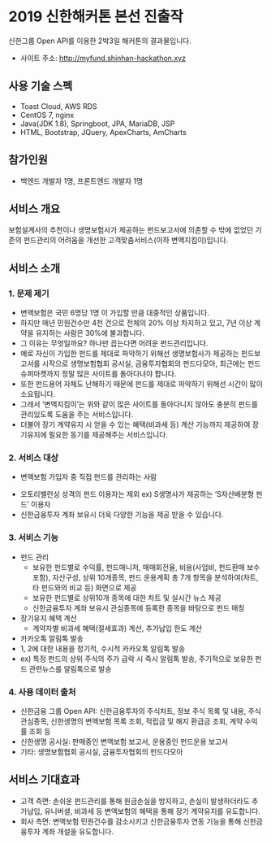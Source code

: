# 2019 신한해커톤 본선 진출작
신한그룹 Open API를 이용한 2박3일 해커톤의 결과물입니다. 
 * 사이트 주소: http://myfund.shinhan-hackathon.xyz

## 사용 기술 스펙
- Toast Cloud, AWS RDS
- CentOS 7, nginx
- Java(JDK 1.8), Springboot, JPA, MariaDB, JSP
- HTML, Bootstrap, JQuery, ApexCharts, AmCharts

## 참가인원
- 백엔드 개발자 1명, 프론트엔드 개발자 1명

## 서비스 개요 
보험설계사의 추천이나 생명보험사가 제공하는 펀드보고서에 의존할 수 밖에 없었던 기존의 펀드관리의 어려움을 개선한 고객맞춤서비스(이하 변액지킴이)입니다.

## 서비스 소개
### 1. 문제 제기
- 변액보험은 국민 6명당 1명 이 가입할 만큼 대중적인 상품입니다.
- 하지만 매년 민원건수만 4천 건으로 전체의 20% 이상 차지하고 있고, 7년 이상 계약을 유지하는 사람은 30%에 불과합니다.
- 그 이유는 무엇일까요? 하나만 꼽는다면 어려운 펀드관리입니다. 
- 예로 자신이 가입한 펀드를 제대로 파악하기 위해선 생명보험사가 제공하는 펀드보고서를 시작으로 생명보험협회 공시실, 금융투자협회의 펀드다모아, 최근에는 펀드슈퍼마켓까지 정말 많은 사이트를 돌아다녀야 합니다.
- 또한 펀드용어 자체도 난해하기 때문에 펀드를 제대로 파악하기 위해선 시간이 많이 소요됩니다.
- 그래서 ‘변액지킴이’는 위와 같이 많은 사이트를 돌아다니지 않아도 충분히 펀드를 관리있도록 도움을 주는 서비스입니다.
- 더불어 장기 계약유지 시 얻을 수 있는 혜택(비과세 등) 계산 기능까지 제공하여 장기유지에 필요한 동기를 제공해주는 서비스입니다.

### 2. 서비스 대상
- 변액보험 가입자 중 직접 펀드를 관리하는 사람
 * 오토리밸런싱 성격의 펀드 이용자는 제외 ex) S생명사가 제공하는 ‘S자산배분형 펀드’ 이용자
 * 신한금융투자 계좌 보유시 더욱 다양한 기능을 제공 받을 수 있습니다.
 
### 3. 서비스 기능
- 펀드 관리
  - 보유한 펀드별로 수익률, 펀드매니저, 매매회전율, 비용(사업비, 펀드환매 보수 포함), 자산구성, 상위 10개종목, 펀드 운용계획 총 7개 항목을 분석하여(차트, 타 펀드와의 비교 등) 화면으로 제공
  - 보유한 펀드별로 상위10개 종목에 대한 차트 및 실시간 뉴스 제공
  - 신한금융투자 계좌 보유시 관심종목에 등록한 종목을 바탕으로 펀드 매칭
- 장기유지 혜택 계산
  - 계약자별 비과세 혜택(절세효과) 계산, 추가납입 한도 계산
-  카카오톡 알림톡 발송
  - 1, 2에 대한 내용을 정기적, 수시적 카카오톡 알림톡 발송
  - ex) 특정 펀드의 상위 주식의 주가 급락 시 즉시 알림톡 발송, 주기적으로 보유한 펀드 관련뉴스를 알림톡으로 발송
  
### 4. 사용 데이터 출처
- 신한금융 그룹 Open API: 신한금융투자의 주식차트, 정보 주식 목록 및 내용, 주식 관심종목, 신한생명의 변액보험 목록 조회, 적립금 및 해지 환급금 조회, 계약 수익률 조회 등
- 신한생명 공시실: 판매중인 변액보험 보고서, 운용중인 펀드운용 보고서
- 기타: 생명보험협회 공시실, 금융투자협회의 펀드다모아

## 서비스 기대효과
- 고객 측면: 손쉬운 펀드관리를 통해 원금손실을 방지하고, 손실이 발생하더라도 추가납입, 유니버셜, 비과세 등 변액보험의 혜택을 통해 장기 계약유지를 유도합니다. 
- 회사 측면: 변액보험 민원건수를 감소시키고 신한금융투자 연동 기능을 통해 신한금융투자 계좌 개설을 유도합니다.




